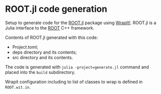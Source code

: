# ROOT.jl code generation

Setup to generate code for the [ROOT.jl](https://github.com/JuliaHEP/) package using [WrapIt!](https://github.com/grasph/wrapit). ROOT.jl is a Julia interface to the [ROOT](https://root.cern) C++ framework.

Contents of ROOT.jl generated with this code:
- Project.toml;
- deps directory and its contents;
- src directory and its contents.

The code is generated with `julia -project=generate.jl` command and placed into the `build` subdirectory.

Wrapit configuration including to list of classes to wrap is defined in `ROOT.wit.in`.